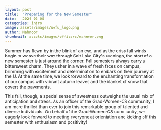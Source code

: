 ```yaml
---
layout: post
title:  "Preparing for the New Semester"
date:   2024-08-08
categories: intro
image: assets/images/uofu_logo.png
author: Mahnoor
thumbnail: assets/images/officers/mahnoor.png
---
```


Summer has flown by in the blink of an eye, and as the crisp fall winds begin to weave their way through Salt Lake City's evenings, the start of a new semester is just around the corner. Fall semesters always carry a bittersweet charm. They usher in a wave of fresh faces on campus, brimming with excitement and determination to embark on their journey at the U. At the same time, we look forward to the enchanting transformation of our campus with vibrant autumn leaves and the blanket of snow that covers the pavements.

This fall, though, a special sense of sweetness outweighs the usual mix of anticipation and stress. As an officer of the Grad-Women-CS community, I am more thrilled than ever to join this remarkable group of talented and diverse individuals. On behalf of the Grad-Women-CS community, we eagerly look forward to meeting everyone at orientation and kicking off this semester with enthusiasm and positivity!
